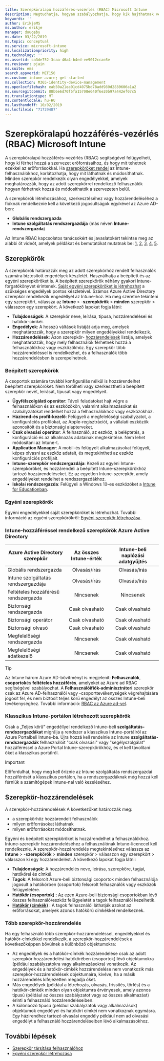 ```yaml
---
title: Szerepköralapú hozzáférés-vezérlés (RBAC) Microsoft Intune
description: Megtudhatja, hogyan szabályozhatja, hogy kik hajthatnak végre műveleteket, és hogyan végezhet módosításokat a Microsoft Intuneban a RBAC használatával.
keywords: ''
author: ErikjeMS
ms.author: erikje
manager: dougeby
ms.date: 03/22/2019
ms.topic: conceptual
ms.service: microsoft-intune
ms.localizationpriority: high
ms.technology: ''
ms.assetid: ca3de752-3caa-46a4-b4ed-ee9012ccae8e
ms.reviewer: pjain
ms.suite: ems
search.appverid: MET150
ms.custom: intune-azure; get-started
ms.collection: M365-identity-device-management
ms.openlocfilehash: eab50a21ea01cd4075bd78add980d2839606a1a2
ms.sourcegitcommit: 88b6e6d70f5fa15708e640f6e20b97a442ef07c5
ms.translationtype: MT
ms.contentlocale: hu-HU
ms.lasthandoff: 10/02/2019
ms.locfileid: "71729487"
---
```

# <a name="role-based-access-control-rbac-with-microsoft-intune"></a>Szerepköralapú hozzáférés-vezérlés (RBAC) Microsoft Intune

A szerepköralapú hozzáférés-vezérlés (RBAC) segítségével felügyelheti, hogy ki férhet hozzá a szervezet erőforrásaihoz, és hogy mit tehetnek ezekkel az erőforrásokkal.  Ha [szerepköröket rendel](assign-role.md) az Intune-felhasználókhoz, korlátozhatja, hogy mit láthatnak és módosíthatnak. Minden szerepkör rendelkezik olyan engedélyekkel, amelyek meghatározzák, hogy az adott szerepkörrel rendelkező felhasználók hogyan férhetnek hozzá és módosíthatók a szervezeten belül.

A szerepkörök létrehozásához, szerkesztéséhez vagy hozzárendeléséhez a fióknak rendelkeznie kell a következő jogosultságok egyikével az Azure AD-ben:
- **Globális rendszergazda**
- **Intune szolgáltatás rendszergazdája** (más néven **Intune-rendszergazda**)

Az Intune RBAC kapcsolatos tanácsokért és javaslatokért tekintse meg az alábbi öt videót, amelyek példákat és bemutatókat mutatnak be: [1](https://www.youtube.com/watch?v=5deXLMLcnKY), [2](https://www.youtube.com/watch?v=38dnMBLuxbQ), [3](https://www.youtube.com/watch?v=6vqg9cAkMbY), [4](https://www.youtube.com/watch?v=5yOLajFFMHE), [5](https://www.youtube.com/watch?v=P5DDvsSF4Wk).

## <a name="roles"></a>Szerepkörök
A szerepkörök határozzák meg az adott szerepkörhöz rendelt felhasználók számára biztosított engedélyek készletét.
Használhatja a beépített és az egyéni szerepköröket is. A beépített szerepkörök néhány gyakori Intune-forgatókönyvet érintenek. [Saját egyéni szerepköröket is létrehozhat](create-custom-role.md) a szükséges engedélyek pontos készletével. Számos Azure Active Directory szerepkör rendelkezik engedéllyel az Intune-hoz.
Ha meg szeretne tekinteni egy szerepkört, válassza az **Intune** > -**szerepkörök** > **minden** szerepkör > válasszon egy szerepkört. A következő lapokat fogja látni:

- **Tulajdonságok**: A szerepkör neve, leírása, típusa, hozzárendelései és hatókör-címkéi. 
- **Engedélyek**: A hosszú váltások listáját adja meg, amelyek meghatározzák, hogy a szerepkör milyen engedélyekkel rendelkezik.
- **Hozzárendelések**: Azon szerepkör- [hozzárendelések]( assign-role.md) listája, amelyek meghatározzák, hogy mely felhasználók férhetnek hozzá a felhasználókhoz vagy eszközökhöz. Egy szerepkör több hozzárendeléssel is rendelkezhet, és a felhasználók több hozzárendelésben is szerepelhetnek.

### <a name="built-in-roles"></a>Beépített szerepkörök
A csoportok számára további konfigurálás nélkül is hozzárendelhet beépített szerepköröket. Nem törölheti vagy szerkesztheti a beépített szerepkör nevét, leírását, típusát vagy engedélyeit.

- **Ügyfélszolgálati operátor**: Távoli feladatokat hajt végre a felhasználókon és az eszközökön, valamint alkalmazásokat és szabályzatokat rendelhet hozzá a felhasználókhoz vagy eszközökhöz.
- **Házirend-és profil-kezelő**: Felügyeli a megfelelőségi szabályzatot, a konfigurációs profilokat, az Apple-regisztrációt, a vállalati eszközök azonosítóit és a biztonsági alapterveket.
- **Csak olvasási operátor**: A felhasználó, az eszköz, a beléptetés, a konfiguráció és az alkalmazás adatainak megtekintése. Nem lehet módosítani az Intune-t.
- **Application Manager**: A mobil-és felügyelt alkalmazásokat felügyeli, képes olvasni az eszköz adatait, és megtekintheti az eszköz konfigurációs profiljait.
- **Intune-szerepkör rendszergazdája**: Kezeli az egyéni Intune-szerepköröket, és hozzárendeli a beépített Intune-szerepkörökhöz tartozó hozzárendeléseket. Ez az egyetlen Intune-szerepkör, amely engedélyeket rendelhet a rendszergazdákhoz.
- **Iskolai rendszergazda**: Felügyeli a Windows 10-es eszközöket a [Intune for Educationban](../introduction-intune-education.md).

### <a name="custom-roles"></a>Egyéni szerepkörök
Egyéni engedélyekkel saját szerepköröket is létrehozhat. További információ az egyéni szerepkörökről: [Egyéni szerepkör létrehozása](create-custom-role.md).

### <a name="azure-active-directory-roles-with-intune-access"></a>Intune-hozzáféréssel rendelkező szerepkörök Azure Active Directory
| Azure Active Directory szerepkör | Az összes Intune-érték | Intune-beli naplózási adatgyűjtés |
| --- | :---: | :---: |
| Globális rendszergazda | Olvasás/írás | Olvasás/írás |
| Intune szolgáltatás rendszergazdája | Olvasás/írás | Olvasás/írás |
| Feltételes hozzáférésű rendszergazda | Nincsenek | Nincsenek |
| Biztonsági rendszergazda | Csak olvasható | Csak olvasható |
| Biztonsági operátor | Csak olvasható | Csak olvasható |
| Biztonsági olvasó | Csak olvasható | Csak olvasható |
| Megfelelőségi rendszergazda | Nincsenek | Csak olvasható |
| Megfelelőségi adatkezelő | Nincsenek | Csak olvasható |

> [!TIP]
> Az Intune három Azure AD-bővítményt is megjelenít: **Felhasználók**, **csoportok**és **feltételes hozzáférés**, amelyeket az Azure ad RBAC segítségével szabályozhat. A **Felhasználóifiók-adminisztrátori** szerepkör csak az Azure AD-felhasználói vagy -csoporttevékenységek végrehajtására jogosít fel, és nem biztosít teljes körű engedélyt az összes Intune-beli tevékenységhez. További információ: [RBAC az Azure ad-vel](https://docs.microsoft.com/azure/active-directory/active-directory-assign-admin-roles).
### <a name="roles-created-in-the-intune-classic-portal"></a>Klasszikus Intune-portálon létrehozott szerepkörök
Csak a „Teljes körű” engedéllyel rendelkező Intune-beli **szolgáltatás-rendszergazdákat** migrálja a rendszer a klasszikus Intune-portálról az Azure Portalbeli Intune-ba. Újra hozzá kell rendelnie az Intune **szolgáltatás-rendszergazdák** felhasználóit "csak olvasási" vagy "segélyszolgálat" hozzáféréssel a Azure Portal Intune-szerepkörökhöz, és el kell távolítani őket a klasszikus portálról.
> [!IMPORTANT]
> Előfordulhat, hogy meg kell őriznie az Intune szolgáltatás rendszergazdai hozzáférését a klasszikus portálon, ha a rendszergazdáknak még hozzá kell férniük a számítógépek Intune-nal való kezeléséhez.

## <a name="role-assignments"></a>Szerepkör-hozzárendelések
A szerepkör-hozzárendelések A következőket határozzák meg:

- a szerepkörhöz hozzárendelt felhasználók
- milyen erőforrásokat láthatnak
- milyen erőforrásokat módosíthatnak.

Egyéni és beépített szerepköröket is hozzárendelhet a felhasználókhoz. Intune-szerepkör hozzárendeléséhez a felhasználónak Intune-licenccel kell rendelkeznie.
A szerepkör-hozzárendelés megtekintéséhez válassza az **Intune** > -**szerepkörök** > **minden** szerepkör > válasszon egy szerepkört > válasszon ki egy hozzárendelést. A következő lapokat fogja látni:

- **Tulajdonságok**: A hozzárendelés neve, leírása, szerepköre, tagjai, hatókörei és címkéi.
- **Tagok**: A felsorolt Azure-beli biztonsági csoportok minden felhasználója jogosult a hatókörben (csoportok) felsorolt felhasználók vagy eszközök felügyeletére.
- **Hatókör (csoportok)** : Az ezen Azure-beli biztonsági csoportokban lévő összes felhasználó/eszköz felügyeletét a tagok felhasználói kezelhetik.
- **[Hatókör (címkék)](scope-tags.md)** : A tagok felhasználói láthatják azokat az erőforrásokat, amelyek azonos hatókörű címkékkel rendelkeznek.

### <a name="multiple-role-assignments"></a>Több szerepkör-hozzárendelés
Ha egy felhasználó több szerepkör-hozzárendeléssel, engedélyekkel és hatókör-címkékkel rendelkezik, a szerepkör-hozzárendelések a következőképpen bővülnek a különböző objektumokra:

- Az engedélyek és a hatókör-címkék hozzárendelése csak az adott szerepkör hozzárendelési hatókörében (csoportok) lévő objektumokra (például szabályzatokra vagy alkalmazásokra) vonatkozik. Az engedélyek és a hatókör-címkék hozzárendelése nem vonatkozik más szerepkör-hozzárendelések objektumaira, kivéve, ha a másik hozzárendelés kifejezetten megadja őket.
- Más engedélyek (például a létrehozás, olvasás, frissítés, törlés) és a hatókör-címkék minden olyan objektumra érvényesek, amely azonos típusú (például az összes szabályzatot vagy az összes alkalmazást) érinti a felhasználó hozzárendeléseiben.
- A különböző típusú (például szabályzatok vagy alkalmazások) objektumok engedélyei és hatóköri címkéi nem vonatkoznak egymásra. Egy házirendhez tartozó olvasási engedély például nem ad olvasási engedélyt a felhasználó hozzárendeléseiben lévő alkalmazásokhoz.

## <a name="next-steps"></a>További lépések
- [Szerepkör társítása felhasználóhoz](assign-role.md)
- [Egyéni szerepkör létrehozása](create-custom-role.md)
